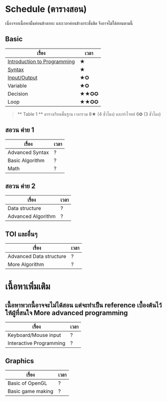Schedule (ตารางสอน)
==================
เนื่องจากเนื้อหานั้นค่อนข้างเยอะ และเวลาค่อนข้างกระชั้นชิด จึงอาจไม่ได้สอนตามนี้

Basic
-----


| เรื่อง | เวลา |
|-----|------|
|[Introduction to Programming](Introduction/README.md)|&#9733;|
|[Syntax](Introduction/syntax.md)|&#9733;|
|[Input/Output](Introduction/input-output.md)|&#9733;&#10026;|
|Variable|&#9733;&#10026;|
|Decision|&#9733;&#9733;&#10026;&#10026;|
|Loop|&#9733;&#9733;&#10026;&#10026;|


> ** Table 1 ** ตารางเรียนพื้นฐาน เวลารวม 8&#9733; (4 ชั่วโมง) และทำโจทย์ 6&#10026; (3 ชั่วโมง)

สอวน ค่าย 1
-------


| เรื่อง | เวลา |
|-----|------|
|Advanced Syntax|?|
|Basic Algorithm|?|
|Math|?|


สอวน ค่าย 2
---------


| เรื่อง | เวลา |
|-----|------|
|Data structure|?|
|Advanced Algorithm|?|


TOI และอื่นๆ
---------


| เรื่อง | เวลา |
|-----|------|
|Advanced Data structure|?|
|More Algorithm|?|





เนื้อหาเพิ่มเติม
==========
เนื้อหาพวกนี้อาจจะไม่ได้สอน แต่จะทำเป็น reference เบื้องต้นไว้ให้ผู้ที่สนใจ
More advanced programming
-------------------------


| เรื่อง | เวลา |
|-----|------|
|Keyboard/Mouse input|?|
|Interactive Programming|?|


Graphics
--------


| เรื่อง | เวลา |
|-----|------|
|Basic of OpenGL|?|
|Basic game making|?|

